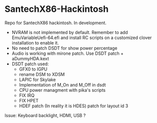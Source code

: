 # SantechX86-Hackintosh
Repo for SantechX86 hackintosh. In development.
- NVRAM is not implemented by default. Remember to add EmuVariableUefi-64.efi and install RC scripts on a customized clover installation to enable it.
- No need to patch DSDT for show power percentage
- Audio is working with mirone patch. Use DSDT patch + aDummyHDA.kext
- DSDT patch used:
	- GFX0 to IGPU
	- rename DSM to XDSM
	- LAPIC for Skylake
	- Implementation of M_On and M_Off in dsdt
	- CPU power managment with pika's scripts
	- FIX IRQ
	- FIX HPET
	- HDEF patch (In reality it is HDES) patch for layout id 3

Issue:
Keyboard backlight, HDMI, USB ?